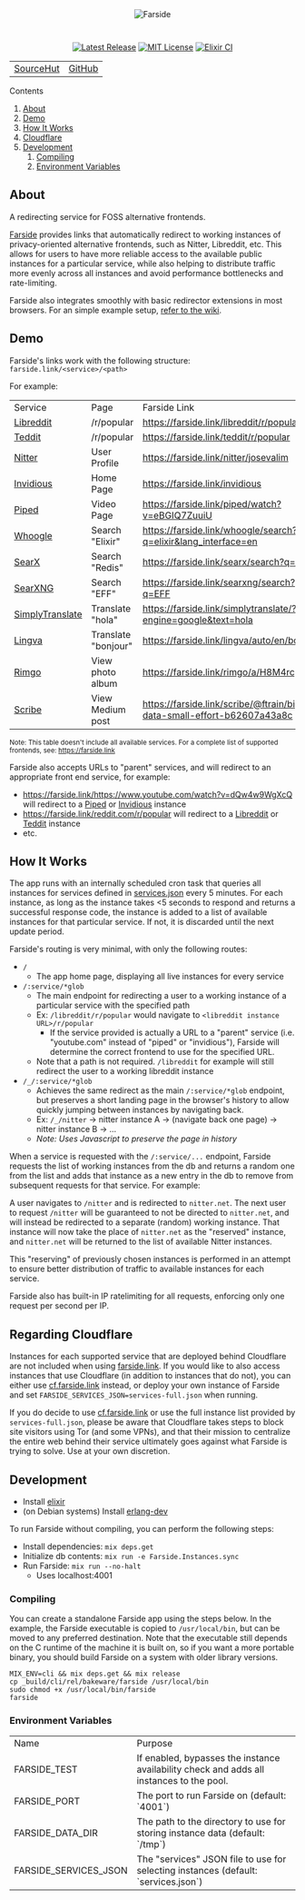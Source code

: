 <div align="center" style="margin-bottom: 10px;">
<img src="https://benbusby.com/assets/images/farside.svg" alt="Farside">
</div>
<br>

<div align="center">

[![Latest Release](https://img.shields.io/github/v/release/benbusby/farside?label=Release)](https://github.com/benbusby/farside/releases)
[![MIT License](https://img.shields.io/github/license/benbusby/earthbound-themes.svg)](http://opensource.org/licenses/MIT)
[![Elixir CI](https://github.com/benbusby/privacy-revolver/actions/workflows/elixir.yml/badge.svg)](https://github.com/benbusby/privacy-revolver/actions/workflows/elixir.yml)

<table>
  <tr>
    <td><a href="https://sr.ht/~benbusby/farside">SourceHut</a></td>
    <td><a href="https://github.com/benbusby/farside">GitHub</a></td>
  </tr>
</table>

</div>

Contents
1. [About](#about)
2. [Demo](#demo)
3. [How It Works](#how-it-works)
4. [Cloudflare](#regarding-cloudflare)
5. [Development](#development)
    1. [Compiling](#compiling)
    1. [Environment Variables](#environment-variables)

## About

A redirecting service for FOSS alternative frontends.

[Farside](https://farside.link) provides links that automatically redirect to
working instances of privacy-oriented alternative frontends, such as Nitter,
Libreddit, etc. This allows for users to have more reliable access to the
available public instances for a particular service, while also helping to
distribute traffic more evenly across all instances and avoid performance
bottlenecks and rate-limiting.

Farside also integrates smoothly with basic redirector extensions in most
browsers. For an simple example setup,
[refer to the wiki](https://github.com/benbusby/farside/wiki/Browser-Extension).

## Demo

Farside's links work with the following structure: `farside.link/<service>/<path>`

For example:

<table>
    <tr>
        <td>Service</td>
        <td>Page</td>
        <td>Farside Link</td>
    </tr>
    <tr>
        <td><a href="https://github.com/spikecodes/libreddit">Libreddit</a></td>
        <td>/r/popular</td>
        <td><a href="https://farside.link/libreddit/r/popular">https://farside.link/libreddit/r/popular</a></td>
    </tr>
    <tr>
        <td><a href="https://codeberg.org/teddit/teddit">Teddit</a></td>
        <td>/r/popular</td>
        <td><a href="https://farside.link/teddit/r/popular">https://farside.link/teddit/r/popular</a></td>
    </tr>
    <tr>
        <td><a href="https://github.com/zedeus/nitter">Nitter</a></td>
        <td>User Profile</td>
        <td><a href="https://farside.link/nitter/josevalim">https://farside.link/nitter/josevalim</a></td>
    </tr>
    <tr>
        <td><a href="https://github.com/iv-org/invidious">Invidious</a></td>
        <td>Home Page</td>
        <td><a href="https://farside.link/invidious">https://farside.link/invidious</a></td>
    </tr>
    <tr>
        <td><a href="https://github.com/TeamPiped/Piped">Piped</a></td>
        <td>Video Page</td>
        <td><a href="https://farside.link/piped/watch?v=eBGIQ7ZuuiU">https://farside.link/piped/watch?v=eBGIQ7ZuuiU</a></td>
    </tr>
    <tr>
        <td><a href="https://github.com/benbusby/whoogle-search">Whoogle</a></td>
        <td>Search "Elixir"</td>
        <td><a href="https://farside.link/whoogle/search?q=elixir&lang_interface=en">https://farside.link/whoogle/search?q=elixir&lang_interface=en</a></td>
    </tr>
    <tr>
        <td><a href="https://github.com/searx/searx">SearX</a></td>
        <td>Search "Redis"</td>
        <td><a href="https://farside.link/searx/search?q=redis">https://farside.link/searx/search?q=redis</a></td>
    </tr>
    <tr>
        <td><a href="https://github.com/searxng/searxng">SearXNG</a></td>
        <td>Search "EFF"</td>
        <td><a href="https://farside.link/searxng/search?q=EFF">https://farside.link/searxng/search?q=EFF</a></td>
    </tr>
    <tr>
        <td><a href="https://git.sr.ht/~metalune/simplytranslate_web">SimplyTranslate</a></td>
        <td>Translate "hola"</td>
        <td><a href="https://farside.link/simplytranslate/?engine=google&text=hola">https://farside.link/simplytranslate/?engine=google&text=hola</a></td>
    </tr>
    <tr>
        <td><a href="https://github.com/TheDavidDelta/lingva-translate">Lingva</a></td>
        <td>Translate "bonjour"</td>
        <td><a href="https://farside.link/lingva/auto/en/bonjour">https://farside.link/lingva/auto/en/bonjour</a></td>
    </tr>
    <tr>
        <td><a href="https://codeberg.org/video-prize-ranch/rimgo">Rimgo</a></td>
        <td>View photo album</td>
        <td><a href="https://farside.link/rimgo/a/H8M4rcp">https://farside.link/rimgo/a/H8M4rcp</a></td>
    </tr>
    <tr>
        <td><a href="https://sr.ht/~edwardloveall/scribe/">Scribe</a></td>
        <td>View Medium post</td>
        <td><a href="https://farside.link/scribe/@ftrain/big-data-small-effort-b62607a43a8c">https://farside.link/scribe/@ftrain/big-data-small-effort-b62607a43a8c</a></td>
    </tr>
</table>

<sup>Note: This table doesn't include all available services. For a complete list of supported frontends, see: https://farside.link</sup>

Farside also accepts URLs to "parent" services, and will redirect to an appropriate front end service, for example:

- https://farside.link/https://www.youtube.com/watch?v=dQw4w9WgXcQ will redirect to a [Piped](https://github.com/TeamPiped/Piped) or [Invidious](https://github.com/iv-org/invidious) instance
- https://farside.link/reddit.com/r/popular will redirect to a [Libreddit](https://github.com/spikecodes/libreddit) or [Teddit](https://codeberg.org/teddit/teddit) instance
- etc.

## How It Works

The app runs with an internally scheduled cron task that queries all instances
for services defined in [services.json](services.json) every 5 minutes. For
each instance, as long as the instance takes <5 seconds to respond and returns
a successful response code, the instance is added to a list of available
instances for that particular service. If not, it is discarded until the next
update period.

Farside's routing is very minimal, with only the following routes:

- `/`
  - The app home page, displaying all live instances for every service
- `/:service/*glob`
  - The main endpoint for redirecting a user to a working instance of a
    particular service with the specified path
  - Ex: `/libreddit/r/popular` would navigate to `<libreddit instance
    URL>/r/popular`
    - If the service provided is actually a URL to a "parent" service
      (i.e. "youtube.com" instead of "piped" or "invidious"), Farside
      will determine the correct frontend to use for the specified URL.
  - Note that a path is not required. `/libreddit` for example will still
    redirect the user to a working libreddit instance
- `/_/:service/*glob`
  - Achieves the same redirect as the main `/:service/*glob` endpoint, but
    preserves a short landing page in the browser's history to allow quickly
    jumping between instances by navigating back.
  - Ex: `/_/nitter` -> nitter instance A -> (navigate back one page) -> nitter
    instance B -> ...
  - *Note: Uses Javascript to preserve the page in history*

When a service is requested with the `/:service/...` endpoint, Farside requests
the list of working instances from the db and returns a random one from the list
and adds that instance as a new entry in the db to remove from subsequent
requests for that service. For example:

A user navigates to `/nitter` and is redirected to `nitter.net`. The next user
to request `/nitter` will be guaranteed to not be directed to `nitter.net`, and
will instead be redirected to a separate (random) working instance. That
instance will now take the place of `nitter.net` as the "reserved" instance, and
`nitter.net` will be returned to the list of available Nitter instances.

This "reserving" of previously chosen instances is performed in an attempt to
ensure better distribution of traffic to available instances for each service.

Farside also has built-in IP ratelimiting for all requests, enforcing only one
request per second per IP.

## Regarding Cloudflare
Instances for each supported service that are deployed behind Cloudflare are
not included when using [farside.link](https://farside.link). If you would like
to also access instances that use Cloudflare (in addition to instances that do
not), you can either use [cf.farside.link](https://cf.farside.link) instead, or
deploy your own instance of Farside and set
`FARSIDE_SERVICES_JSON=services-full.json` when running.

If you do decide to use [cf.farside.link](https://cf.farside.link) or use the
full instance list provided by `services-full.json`, please be aware that
Cloudflare takes steps to block site visitors using Tor (and some VPNs), and
that their mission to centralize the entire web behind their service ultimately
goes against what Farside is trying to solve. Use at your own discretion.

## Development
- Install [elixir](https://elixir-lang.org/install.html)
- (on Debian systems) Install [erlang-dev](https://packages.debian.org/sid/erlang-dev)

To run Farside without compiling, you can perform the following steps:

- Install dependencies: `mix deps.get`
- Initialize db contents: `mix run -e Farside.Instances.sync`
- Run Farside: `mix run --no-halt`
  - Uses localhost:4001

### Compiling

You can create a standalone Farside app using the steps below. In the example, the
Farside executable is copied to `/usr/local/bin`, but can be moved to any preferred
destination. Note that the executable still depends on the C runtime of the machine
it is built on, so if you want a more portable binary, you should build Farside on a
system with older library versions.

```
MIX_ENV=cli && mix deps.get && mix release
cp _build/cli/rel/bakeware/farside /usr/local/bin
sudo chmod +x /usr/local/bin/farside
farside
```

### Environment Variables

<table>
    <tr>
        <td>Name</td>
        <td>Purpose</td>
    </tr>
    <tr>
        <td>FARSIDE_TEST</td>
        <td>If enabled, bypasses the instance availability check and adds all instances to the pool.</td>
    </tr>
    <tr>
        <td>FARSIDE_PORT</td>
        <td>The port to run Farside on (default: `4001`)</td>
    </tr>
    <tr>
        <td>FARSIDE_DATA_DIR</td>
        <td>The path to the directory to use for storing instance data (default: `/tmp`)</td>
    </tr>
    <tr>
        <td>FARSIDE_SERVICES_JSON</td>
        <td>The "services" JSON file to use for selecting instances (default: `services.json`)</td>
    </tr>
</table>


